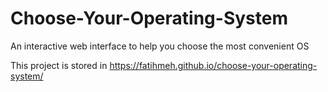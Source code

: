 # Choose-Your-Operating-System


An interactive web interface to help you choose the most convenient OS


This project is stored in https://fatihmeh.github.io/choose-your-operating-system/